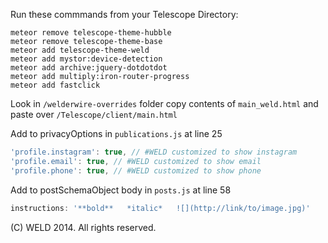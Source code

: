 Run these commmands from your Telescope Directory:

`meteor remove telescope-theme-hubble`  
`meteor remove telescope-theme-base`  
`meteor add telescope-theme-weld`  
`meteor add mystor:device-detection`  
`meteor add archive:jquery-dotdotdot`  
`meteor add multiply:iron-router-progress`  
`meteor add fastclick`  

Look in `/welderwire-overrides` folder copy contents of `main_weld.html` and paste over `/Telescope/client/main.html`

Add to privacyOptions in `publications.js` at line 25  

```javascript
'profile.instagram': true, // #WELD customized to show instagram
'profile.email': true, // #WELD customized to show email
'profile.phone': true, // #WELD customized to show phone

```  

Add to postSchemaObject body in `posts.js` at line 58  

```javascript
instructions: '**bold**   *italic*   ![](http://link/to/image.jpg)'
```

(C) WELD 2014. All rights reserved. 
